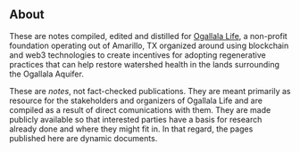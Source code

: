 ## About

These are notes compiled, edited and distilled for [Ogallala Life](https://www.ogallala.life), a non-profit foundation operating out of Amarillo, TX organized around using blockchain and web3 technologies to create incentives for adopting regenerative practices that can help restore watershed health in the lands surrounding the Ogallala Aquifer.  

These are *notes*, not fact-checked publications. They are meant primarily as resource for the stakeholders and organizers of Ogallala Life and are compiled as a result of direct comunications with them. They are made publicly available so that interested parties have a basis for research already done and where they might fit in. In that regard, the pages published here are dynamic documents.
